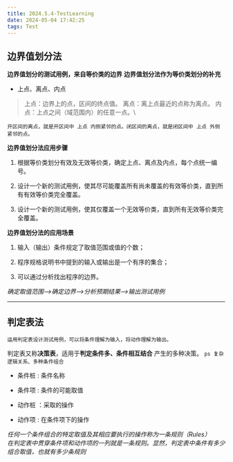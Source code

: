 ```yaml
---
title: 2024.5.4-TestLearning
date: 2024-05-04 17:42:25
tags: Test
---
```


## 边界值划分法

**边界值划分的测试用例，来自等价类的边界**
**边界值划分法作为等价类划分的补充**

- 上点、离点、内点
> 上点：边界上的点，区间的终点值。
>离点：离上点最近的点称为离点。 
>内点：上点之间（域范围内）的任意一点。\

`开区间的离点，就是开区间中 上点 内侧紧邻的点。闭区间的离点，就是闭区间中 上点 外侧紧邻的点。`

**边界值划分法应用步骤**

1. 根据等价类划分有效及无效等价类，确定上点、离点及内点，每个点统一编号。

2. 设计一个新的测试用例，使其尽可能覆盖所有尚未覆盖的有效等价类，直到所有有效等价类完全覆盖。

3. 设计一个新的测试用例，使其仅覆盖一个无效等价类，直到所有无效等价类完全覆盖。


**边界值划分法的应用场景**

1. 输入（输出）条件规定了取值范围或值的个数；

2. 程序规格说明书中提到的输入或输出是一个有序的集合；

3. 可以通过分析找出程序的边界。



*确定取值范围-->确定边界-->分析预期结果-->输出测试用例*


---

## 判定表法

`运用判定表设计测试用例，可以将条件理解为输入，将动作理解为输出。`

判定表又称**决策表**，适用于**判定条件多、条件相互结合** 产生的多种决策。
`ps 复杂逻辑关系、多种条件组合`

- 条件桩 : 条件名称
- 条件项 : 条件的可能取值

- 动作桩 ：采取的操作
- 动作项 : 在条件项下的操作

 *任何一个条件组合的特定取值及其相应要执行的操作称为一条规则（Rules）*  
 *在判定表中贯穿条件项和动作项的一列就是一条规则。显然，判定表中条件有多少组合取值，也就有多少条规则*